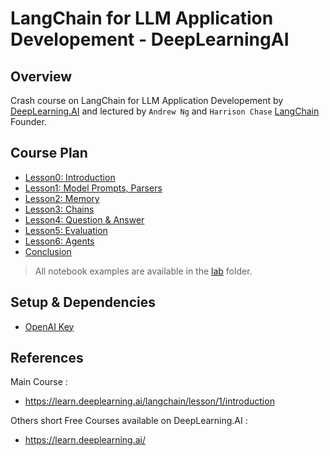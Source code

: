 # LangChain for LLM Application Developement - DeepLearningAI


## Overview

Crash course on LangChain for LLM Application Developement by [DeepLearning.AI](https://learn.deeplearning.ai/langchain/lesson/1/introduction) and lectured by `Andrew Ng` and `Harrison Chase` [LangChain](https://python.langchain.com/docs/get_started/introduction.html) Founder.

## Course Plan

- [Lesson0: Introduction](#)
- [Lesson1: Model Prompts, Parsers](#)
- [Lesson2: Memory](#)
- [Lesson3: Chains](#)
- [Lesson4: Question & Answer](#)
- [Lesson5: Evaluation](#)
- [Lesson6: Agents](#)
- [Conclusion](#)

> All notebook examples are available in the [lab](./lab/) folder.


## Setup & Dependencies

- [OpenAI Key](https://platform.openai.com/account/api-keys)


## References

Main Course : 
- https://learn.deeplearning.ai/langchain/lesson/1/introduction

Others short Free Courses available on DeepLearning.AI : 
- https://learn.deeplearning.ai/





